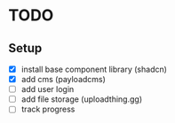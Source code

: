 # TODO

## Setup
- [x] install base component library (shadcn)
- [x] add cms (payloadcms)
- [ ] add user login
- [ ] add file storage (uploadthing.gg)
- [ ] track progress